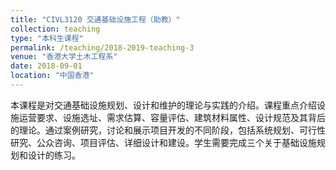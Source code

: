 ```yaml
---
title: "CIVL3120 交通基础设施工程（助教）"
collection: teaching
type: "本科生课程"
permalink: /teaching/2018-2019-teaching-3
venue: "香港大学土木工程系"
date: 2018-09-01
location: "中国香港"
---
```


本课程是对交通基础设施规划、设计和维护的理论与实践的介绍。课程重点介绍设施运营要求、设施选址、需求估算、容量评估、建筑材料属性、设计规范及其背后的理论。通过案例研究，讨论和展示项目开发的不同阶段，包括系统规划、可行性研究、公众咨询、项目评估、详细设计和建设。学生需要完成三个关于基础设施规划和设计的练习。

